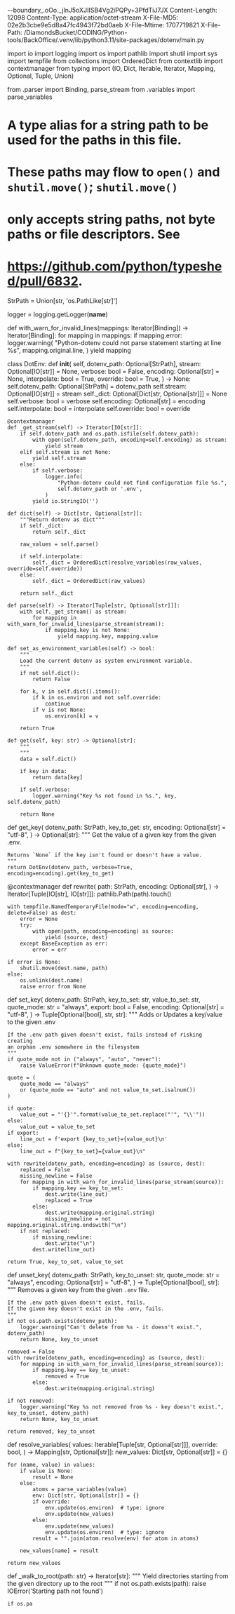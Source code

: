 
--boundary_.oOo._jlnJ5oXJIISB4Vg2iPQPy+3PfdTiJ7JX
Content-Length: 12098
Content-Type: application/octet-stream
X-File-MD5: 02e2b3cbe9e5d8a47fc4943f72bd0aeb
X-File-Mtime: 1707719821
X-File-Path: /DiamondsBucket/CODING/Python-tools/BackOffice/.venv/lib/python3.11/site-packages/dotenv/main.py

import io
import logging
import os
import pathlib
import shutil
import sys
import tempfile
from collections import OrderedDict
from contextlib import contextmanager
from typing import (IO, Dict, Iterable, Iterator, Mapping, Optional, Tuple,
                    Union)

from .parser import Binding, parse_stream
from .variables import parse_variables

# A type alias for a string path to be used for the paths in this file.
# These paths may flow to `open()` and `shutil.move()`; `shutil.move()`
# only accepts string paths, not byte paths or file descriptors. See
# https://github.com/python/typeshed/pull/6832.
StrPath = Union[str, 'os.PathLike[str]']

logger = logging.getLogger(__name__)


def with_warn_for_invalid_lines(mappings: Iterator[Binding]) -> Iterator[Binding]:
    for mapping in mappings:
        if mapping.error:
            logger.warning(
                "Python-dotenv could not parse statement starting at line %s",
                mapping.original.line,
            )
        yield mapping


class DotEnv:
    def __init__(
        self,
        dotenv_path: Optional[StrPath],
        stream: Optional[IO[str]] = None,
        verbose: bool = False,
        encoding: Optional[str] = None,
        interpolate: bool = True,
        override: bool = True,
    ) -> None:
        self.dotenv_path: Optional[StrPath] = dotenv_path
        self.stream: Optional[IO[str]] = stream
        self._dict: Optional[Dict[str, Optional[str]]] = None
        self.verbose: bool = verbose
        self.encoding: Optional[str] = encoding
        self.interpolate: bool = interpolate
        self.override: bool = override

    @contextmanager
    def _get_stream(self) -> Iterator[IO[str]]:
        if self.dotenv_path and os.path.isfile(self.dotenv_path):
            with open(self.dotenv_path, encoding=self.encoding) as stream:
                yield stream
        elif self.stream is not None:
            yield self.stream
        else:
            if self.verbose:
                logger.info(
                    "Python-dotenv could not find configuration file %s.",
                    self.dotenv_path or '.env',
                )
            yield io.StringIO('')

    def dict(self) -> Dict[str, Optional[str]]:
        """Return dotenv as dict"""
        if self._dict:
            return self._dict

        raw_values = self.parse()

        if self.interpolate:
            self._dict = OrderedDict(resolve_variables(raw_values, override=self.override))
        else:
            self._dict = OrderedDict(raw_values)

        return self._dict

    def parse(self) -> Iterator[Tuple[str, Optional[str]]]:
        with self._get_stream() as stream:
            for mapping in with_warn_for_invalid_lines(parse_stream(stream)):
                if mapping.key is not None:
                    yield mapping.key, mapping.value

    def set_as_environment_variables(self) -> bool:
        """
        Load the current dotenv as system environment variable.
        """
        if not self.dict():
            return False

        for k, v in self.dict().items():
            if k in os.environ and not self.override:
                continue
            if v is not None:
                os.environ[k] = v

        return True

    def get(self, key: str) -> Optional[str]:
        """
        """
        data = self.dict()

        if key in data:
            return data[key]

        if self.verbose:
            logger.warning("Key %s not found in %s.", key, self.dotenv_path)

        return None


def get_key(
    dotenv_path: StrPath,
    key_to_get: str,
    encoding: Optional[str] = "utf-8",
) -> Optional[str]:
    """
    Get the value of a given key from the given .env.

    Returns `None` if the key isn't found or doesn't have a value.
    """
    return DotEnv(dotenv_path, verbose=True, encoding=encoding).get(key_to_get)


@contextmanager
def rewrite(
    path: StrPath,
    encoding: Optional[str],
) -> Iterator[Tuple[IO[str], IO[str]]]:
    pathlib.Path(path).touch()

    with tempfile.NamedTemporaryFile(mode="w", encoding=encoding, delete=False) as dest:
        error = None
        try:
            with open(path, encoding=encoding) as source:
                yield (source, dest)
        except BaseException as err:
            error = err

    if error is None:
        shutil.move(dest.name, path)
    else:
        os.unlink(dest.name)
        raise error from None


def set_key(
    dotenv_path: StrPath,
    key_to_set: str,
    value_to_set: str,
    quote_mode: str = "always",
    export: bool = False,
    encoding: Optional[str] = "utf-8",
) -> Tuple[Optional[bool], str, str]:
    """
    Adds or Updates a key/value to the given .env

    If the .env path given doesn't exist, fails instead of risking creating
    an orphan .env somewhere in the filesystem
    """
    if quote_mode not in ("always", "auto", "never"):
        raise ValueError(f"Unknown quote_mode: {quote_mode}")

    quote = (
        quote_mode == "always"
        or (quote_mode == "auto" and not value_to_set.isalnum())
    )

    if quote:
        value_out = "'{}'".format(value_to_set.replace("'", "\\'"))
    else:
        value_out = value_to_set
    if export:
        line_out = f'export {key_to_set}={value_out}\n'
    else:
        line_out = f"{key_to_set}={value_out}\n"

    with rewrite(dotenv_path, encoding=encoding) as (source, dest):
        replaced = False
        missing_newline = False
        for mapping in with_warn_for_invalid_lines(parse_stream(source)):
            if mapping.key == key_to_set:
                dest.write(line_out)
                replaced = True
            else:
                dest.write(mapping.original.string)
                missing_newline = not mapping.original.string.endswith("\n")
        if not replaced:
            if missing_newline:
                dest.write("\n")
            dest.write(line_out)

    return True, key_to_set, value_to_set


def unset_key(
    dotenv_path: StrPath,
    key_to_unset: str,
    quote_mode: str = "always",
    encoding: Optional[str] = "utf-8",
) -> Tuple[Optional[bool], str]:
    """
    Removes a given key from the given `.env` file.

    If the .env path given doesn't exist, fails.
    If the given key doesn't exist in the .env, fails.
    """
    if not os.path.exists(dotenv_path):
        logger.warning("Can't delete from %s - it doesn't exist.", dotenv_path)
        return None, key_to_unset

    removed = False
    with rewrite(dotenv_path, encoding=encoding) as (source, dest):
        for mapping in with_warn_for_invalid_lines(parse_stream(source)):
            if mapping.key == key_to_unset:
                removed = True
            else:
                dest.write(mapping.original.string)

    if not removed:
        logger.warning("Key %s not removed from %s - key doesn't exist.", key_to_unset, dotenv_path)
        return None, key_to_unset

    return removed, key_to_unset


def resolve_variables(
    values: Iterable[Tuple[str, Optional[str]]],
    override: bool,
) -> Mapping[str, Optional[str]]:
    new_values: Dict[str, Optional[str]] = {}

    for (name, value) in values:
        if value is None:
            result = None
        else:
            atoms = parse_variables(value)
            env: Dict[str, Optional[str]] = {}
            if override:
                env.update(os.environ)  # type: ignore
                env.update(new_values)
            else:
                env.update(new_values)
                env.update(os.environ)  # type: ignore
            result = "".join(atom.resolve(env) for atom in atoms)

        new_values[name] = result

    return new_values


def _walk_to_root(path: str) -> Iterator[str]:
    """
    Yield directories starting from the given directory up to the root
    """
    if not os.path.exists(path):
        raise IOError('Starting path not found')

    if os.pa